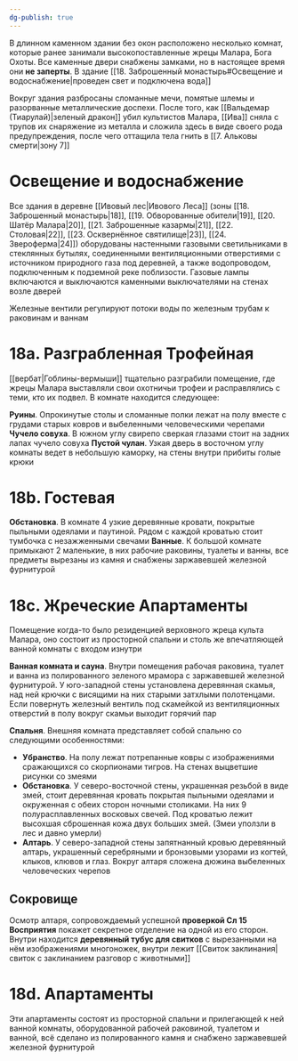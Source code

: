 ```yaml
---
dg-publish: true
---
```

В длинном каменном здании без окон расположено несколько комнат, которые ранее занимали высокопоставленные жрецы Малара, Бога Охоты. Все каменные двери снабжены замками, но в настоящее время они **не заперты**. В здание [[18. Заброшенный монастырь#Освещение и водоснабжение|проведен свет и подключена вода]]

Вокруг здания разбросаны сломанные мечи, помятые шлемы и разорванные металлические доспехи. После того, как [[Вальдемар (Тиарулай)|зеленый дракон]] убил культистов Малара, [[Ива]] сняла с трупов их снаряжение из металла и сложила здесь в виде своего рода предупреждения, после чего оттащила тела гнить в [[7. Альковы смерти|зону 7]]

# Освещение и водоснабжение

Все здания в деревне [[Ивовый лес|Ивового Леса]] (зоны [[18. Заброшенный монастырь|18]], [[19. Обворованные обители|19]], [[20. Шатёр Малара|20]], [[21. Заброшенные казармы|21]], [[22. Столовая|22]], [[23. Осквернённое святилище|23]], [[24. Звероферма|24]]) оборудованы настенными газовыми светильниками в стеклянных бутылях, соединенными вентиляционными отверстиями с источником природного газа под деревней, а также водопроводом, подключенным к подземной реке поблизости. Газовые лампы включаются и выключаются каменными выключателями на стенах возле дверей

Железные вентили регулируют потоки воды по железным трубам к раковинам и ваннам

# 18а. Разграбленная Трофейная

[[вербат|Гоблины-вермыши]] тщательно разграбили помещение, где жрецы Малара выставляли свои охотничьи трофеи и расправлялись с теми, кто их подвел. В комнате находится следующее:

**Руины**. Опрокинутые столы и сломанные полки лежат на полу вместе с грудами старых ковров и выбеленными человеческими черепами
**Чучело совуха**. В южном углу свирепо сверкая глазами стоит на задних лапах чучело совуха
**Пустой чулан**. Узкая дверь в восточном углу комнаты ведет в небольшую каморку, на стены внутри прибиты голые крюки

# 18b. Гостевая

**Обстановка**. В комнате 4 узкие деревянные кровати, покрытые пыльными одеялами и паутиной. Рядом с каждой кроватью стоит тумбочка с незажженными свечами
**Ванные**. К большой комнате примыкают 2 маленькие, в них рабочие раковины, туалеты и ванны, все предметы вырезаны из камня и снабжены заржавевшей железной фурнитурой

# 18с. Жреческие Апартаменты

Помещение когда-то было резиденцией верховного жреца культа Малара, оно состоит из просторной спальни и столь же впечатляющей ванной комнаты с входом изнутри

**Ванная комната и сауна**. Внутри помещения рабочая раковина, туалет и ванна из полированного зеленого мрамора с заржавевшей железной фурнитурой. У юго-западной стены установлена деревянная скамья, над ней крючки с висящими на них старыми затхлыми полотенцами. Если повернуть железный вентиль под скамейкой из вентиляционных отверстий в полу вокруг скамьи выходит горячий пар

**Спальня**. Внешняя комната представляет собой спальню со следующими особенностями:
- **Убранство**. На полу лежат потрепанные ковры с изображениями сражающихся со скорпионами тигров. На стенах выцветшие рисунки со змеями
- **Обстановка**. У северо-восточной стены, украшенная резьбой в виде змей, стоит деревянная кровать покрытая пыльными одеялами и окруженная с обеих сторон ночными столиками. На них 9 полурасплавленных восковых свечей. Под кроватью лежит высохшая сброшенная кожа двух больших змей. (Змеи уползли в лес и давно умерли)
- **Алтарь**. У северо-западной стены запятнанный кровью деревянный алтарь, украшенный серебряными и бронзовыми узорами из когтей, клыков, клювов и глаз. Вокруг алтаря сложена дюжина выбеленных человеческих черепов

## Сокровище

Осмотр алтаря, сопровождаемый успешной **проверкой Сл 15 Восприятия** покажет секретное отделение на одной из его сторон. Внутри находится **деревянный тубус для свитков** с вырезанными на нём изображениями многоножек, внутри лежит [[Свиток заклинания|свиток с заклинанием разговор с животными]]

# 18d. Апартаменты

Эти апартаменты состоят из просторной спальни и прилегающей к ней ванной комнаты, оборудованной рабочей раковиной, туалетом и ванной, всё сделано из полированного камня и снабжено заржавевшей железной фурнитурой
